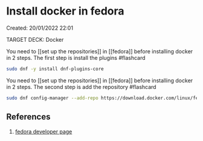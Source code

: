 # Install docker in fedora 
Created: 20/01/2022 22:01 

TARGET DECK: Docker 

You need to [[set up the repositories]]  in [[fedora]]  before installing docker in 2 steps. The first step is install the plugins #flashcard 

```sh
sudo dnf -y install dnf-plugins-core
```
<!--ID: 1642727941605-->



You need to [[set up the repositories]]  in [[fedora]]  before installing docker in 2 steps. The second step is add the repository #flashcard 
```sh
sudo dnf config-manager --add-repo https://download.docker.com/linux/fedora/docker-ce.repo
```
<!--ID: 1642727941688-->


## References 
1. [fedora developer page](https://developer.fedoraproject.org/tools/docker/docker-installation.html)
